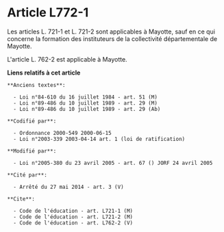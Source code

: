 # Article L772-1

Les articles L. 721-1 et L. 721-2 sont applicables à Mayotte, sauf en ce qui concerne la formation des instituteurs de la
collectivité départementale de Mayotte.

L'article L. 762-2 est applicable à Mayotte.

**Liens relatifs à cet article**

	**Anciens textes**:

	  - Loi n°84-610 du 16 juillet 1984 - art. 51 (M)
	  - Loi n°89-486 du 10 juillet 1989 - art. 29 (M)
	  - Loi n°89-486 du 10 juillet 1989 - art. 29 (Ab)

	**Codifié par**:

	  - Ordonnance 2000-549 2000-06-15
	  - Loi n°2003-339 2003-04-14 art. 1 (loi de ratification)

	**Modifié par**:

	  - Loi n°2005-380 du 23 avril 2005 - art. 67 () JORF 24 avril 2005

	**Cité par**:

	  - Arrêté du 27 mai 2014 - art. 3 (V)

	**Cite**:

	  - Code de l'éducation - art. L721-1 (M)
	  - Code de l'éducation - art. L721-2 (M)
	  - Code de l'éducation - art. L762-2 (V)

